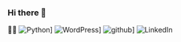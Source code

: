 ### Hi there 👋
🧑‍💻 
![Python](https://img.shields.io/badge/Python-3776AB?style=for-the-badge&logo=Python&logoColor=white)]
![WordPress](https://img.shields.io/badge/WordPress-21759B?style=for-the-badge&logo=Python&logoColor=21759B)]
![github](https://img.shields.io/badge/GitHub-000000?style=for-the-badge&logo=GitHub&logoColor=white)]
![LinkedIn](https://img.shields.io/badge/LinkedIn-0A66C2?style=for-the-badge&logo=linkedin&logoColor=#0A66C2)

<!--
**meti78/meti78** is a ✨ _special_ ✨ repository because its `README.md` (this file) appears on your GitHub profile.

Here are some ideas to get you started:

- 🔭 I’m currently working on ...
- 🌱 I’m currently learning ...
- 👯 I’m looking to collaborate on ...
- 🤔 I’m looking for help with ...
- 💬 Ask me about ...
- 📫 How to reach me: ...
- 😄 Pronouns: ...
- ⚡ Fun fact: ...
-->
